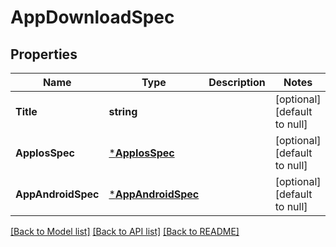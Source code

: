 # AppDownloadSpec

## Properties
Name | Type | Description | Notes
------------ | ------------- | ------------- | -------------
**Title** | **string** |  | [optional] [default to null]
**AppIosSpec** | [***AppIosSpec**](app_ios_spec.md) |  | [optional] [default to null]
**AppAndroidSpec** | [***AppAndroidSpec**](app_android_spec.md) |  | [optional] [default to null]

[[Back to Model list]](../README.md#documentation-for-models) [[Back to API list]](../README.md#documentation-for-api-endpoints) [[Back to README]](../README.md)


